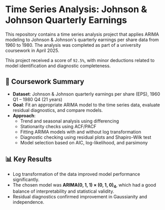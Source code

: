 # Time Series Analysis: Johnson & Johnson Quarterly Earnings

This repository contains a time series analysis project that applies ARIMA modeling to Johnson & Johnson's quarterly earnings per share data from 1960 to 1980. The analysis was completed as part of a university coursework in April 2025. 

This project received a score of `92.5%`, with minor deductions related to model identification and diagnostic completeness.

## 📄 Coursework Summary

- **Dataset**: Johnson & Johnson quarterly earnings per share (EPS), 1960 Q1 – 1980 Q4 (21 years)
- **Goal**: Fit an appropriate ARIMA model to the time series data, evaluate residual diagnostics, and compare models.
- **Approach**:
  - Trend and seasonal analysis using differencing
  - Stationarity checks using ACF/PACF
  - Fitting ARIMA models with and without log transformation
  - Diagnostic checking using residual plots and Shapiro-Wilk test
  - Model selection based on AIC, log-likelihood, and parsimony

## 📊 Key Results

- Log transformation of the data improved model performance significantly.
- The chosen model was **ARIMA(0, 1, 1) × (0, 1, 0)<sub>4</sub>**, which had a good balance of interpretability and statistical validity.
- Residual diagnostics confirmed improvement in Gaussianity and independence.
